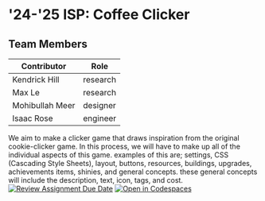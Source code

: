 # '24-'25 ISP: Coffee Clicker

## Team Members

| Contributor | Role |
| --- | --- |
| Kendrick Hill |research   |
| Max Le |research   |
| Mohibullah Meer |designer           |
| Isaac Rose |engineer      |

We aim to make a clicker game that draws inspiration from the original cookie-clicker game. In this process, we will have to make up all of the individual aspects of this game. examples of this are; settings, CSS (Cascading Style Sheets), layout, buttons, resources, buildings, upgrades, achievements items, shinies, and general concepts. these general concepts will include the description, text, icon, tags, and cost.
[![Review Assignment Due Date](https://classroom.github.com/assets/deadline-readme-button-22041afd0340ce965d47ae6ef1cefeee28c7c493a6346c4f15d667ab976d596c.svg)](https://classroom.github.com/a/UcZhcxPD)
[![Open in Codespaces](https://classroom.github.com/assets/launch-codespace-2972f46106e565e64193e422d61a12cf1da4916b45550586e14ef0a7c637dd04.svg)](https://classroom.github.com/open-in-codespaces?assignment_repo_id=16671775)
